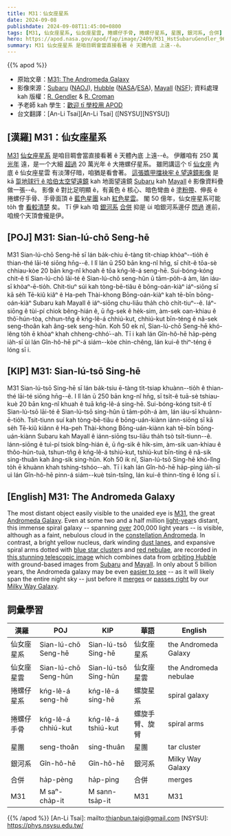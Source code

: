 ```yaml
---
title: M31：仙女座星系
date: 2024-09-08
publishdate: 2024-09-08T11:45:00+0800
tags: [M31, 仙女座星系, 仙女座星雲, 捲螺仔手骨, 捲螺仔星系, 星團, 銀河系, 合併]
hero: https://apod.nasa.gov/apod/fap/image/2409/M31_HstSubaruGendler_960.jpg
summary: M31 仙女座星系 是咱目睭會當直接看著 ê 天體內底 上遠--ê。
---
```


{{% apod %}}

- 原始文章：[M31: The Andromeda Galaxy](https://apod.nasa.gov/apod/ap240908.html)
- 影像來源：[Subaru](https://www.naoj.org/en/about/) ([NAOJ](http://www.naoj.org/)), [Hubble](http://hla.stsci.edu/hla_welcome.html) ([NASA](https://www.nasa.gov/)/[ESA](https://www.esa.int)), [Mayall](https://noirlab.edu/public/programs/kitt-peak-national-observatory/nicholas-mayall-4m-telescope/) ([NSF](https://www.nsf.gov/));
資料處理 kah 版權：[R. Gendler](http://robgendlerastropics.com/Biography2.html) & [R. Croman](https://www.rc-astro.com/about.html)
- 予老師 kah 學生：[歡迎 tī 學校用 APOD](https://apod.nasa.gov/apod/lib/apodclass.html)
- 台文翻譯：[An-Li Tsai][An-Li Tsai] ([NSYSU][NSYSU])

## [漢羅] M31：仙女座星系
[M31][M31] [仙女座星系][Andromeda Galaxy] 是咱目睭會當直接看著 ê 天體內底 上遠--ê。
伊離咱有 250 萬 [光年][light-year] 遠，是一个大細 [超過][over] 20 萬光年 ê 大捲螺仔星系。
雖罔講這个 tī [仙女座][constellation Andromeda] 內底 ê 仙女座星雲 有淡薄仔暗，咱猶是看會著。
[這張媠甲擋袂牢 ê 望遠鏡影像][this stunning telescopic image] 是 kā [踅地球行 ê 哈伯太空望遠鏡][orbiting Hubble] kah 地面望遠鏡 [Subaru][Subaru] kah [Mayall][Mayall] ê 影像資料疊做一張--ê。
影像 ê 對比足明顯 ê，有黃色 ê 核心、暗色彎曲 ê [塗粉帶][dust lanes]、伸長 ê 捲螺仔手骨、手骨面頂 ê [藍色星團][blue star cluster] kah [紅色星雲][red nebulae]。
閣 50 億年，仙女座星系可能 to̍h 會 [看較清楚][easier to see] 矣。
Tī 伊 kah 咱 [銀河系][Milky Way Galaxy] [合併][merges] 抑是 ùi 咱銀河系邊仔 [閃過][passes right] 進前，咱規个天頂會攏是伊。

## [POJ] M31: Sian-lú-chō Seng-hē
M31 Sian-lú-chō Seng-hē sī lán ba̍k-chiu ē-tàng ti̍t-chiap khòaⁿ--tio̍h ê thian-thé lāi-té siōng hn̄g--ê.
I lî lán ū 250 bān kng-nî hn̄g, sī chi̍t-ê tōa-sè chhiau-kòe 20 bān kng-nî khoah ê tōa kńg-lê-á seng-hē.
Sui-bóng-kóng chit-ê tī Sian-lú-chō lāi-té ê Sian-lú-chō seng-hûn ū tām-po̍h-á àm, lán iáu-sī khòaⁿ-ē-tio̍h.
Chit-tiuⁿ súi kah tòng-bē-tiâu ê bōng-oán-kiàⁿ iáⁿ-siōng sī kā se̍h Tē-kiû kiâⁿ ê Ha-peh Thài-khong Bōng-oán-kiàⁿ kah tē-bīn bōng-oán-kiàⁿ Subaru kah Mayall ê iáⁿ-siōng chu-liāu tha̍h chò chi̍t-tiuⁿ--ê.
Iáⁿ-siōng ê tùi-pí chiok bêng-hián ê, ū n̂g-sek ê he̍k-sim, àm-sek oan-khiau ê thô͘-hún-tòa, chhun-tn̂g ê kńg-lê-á chhiú-kut, chhiú-kut bīn-téng ê nâ-sek seng-thoân kah âng-sek seng-hûn.
Koh 50 ek nî, Sian-lú-chō Seng-hē khó-lêng to̍h ē khòaⁿ khah chheng-chhó͘--ah.
Tī i kah lán Gîn-hô-hē ha̍p-pèng ia̍h-sī ùi lán Gîn-hô-hē piⁿ-á siám--kòe chìn-chêng, lán kui-ê thiⁿ-téng ē lóng sī i.

## [KIP] M31: Sian-lú-tsō Sing-hē
M31 Sian-lú-tsō Sing-hē sī lán ba̍k-tsiu ē-tàng ti̍t-tsiap khuànn--tio̍h ê thian-thé lāi-té siōng hn̄g--ê.
I lî lán ū 250 bān kng-nî hn̄g, sī tsi̍t-ê tuā-sè tshiau-kuè 20 bān kng-nî khuah ê tuā kńg-lê-á sing-hē.
Sui-bóng-kóng tsit-ê tī Sian-lú-tsō lāi-té ê Sian-lú-tsō sing-hûn ū tām-po̍h-á àm, lán iáu-sī khuànn-ē-tio̍h.
Tsit-tiunn suí kah tòng-bē-tiâu ê bōng-uán-kiànn iánn-siōng sī kā se̍h Tē-kiû kiânn ê Ha-peh Thài-khong Bōng-uán-kiànn kah tē-bīn bōng-uán-kiànn Subaru kah Mayall ê iánn-siōng tsu-liāu tha̍h tsò tsi̍t-tiunn--ê.
Iánn-siōng ê tuì-pí tsiok bîng-hián ê, ū n̂g-sik ê hi̍k-sim, àm-sik uan-khiau ê thôo-hún-tuà, tshun-tn̂g ê kńg-lê-á tshiú-kut, tshiú-kut bīn-tíng ê nâ-sik sing-thuân kah âng-sik sing-hûn.
Koh 50 ik nî, Sian-lú-tsō Sing-hē khó-lîng to̍h ē khuànn khah tshing-tshóo--ah.
Tī i kah lán Gîn-hô-hē ha̍p-pìng ia̍h-sī uì lán Gîn-hô-hē pinn-á siám--kuè tsìn-tsîng, lán kui-ê thinn-tíng ē lóng sī i.

## [English] M31: The Andromeda Galaxy
The most distant object easily visible to the unaided eye is [M31][M31], the great [Andromeda Galaxy][Andromeda Galaxy].
Even at some two and a half million [light-year][light-year]s distant, this immense spiral galaxy -- spanning [over][over] 200,000 light years -- is visible, although as a faint, nebulous cloud in the [constellation Andromeda][constellation Andromeda].
In contrast, a bright yellow nucleus, dark winding [dust lanes][dust lanes], and expansive spiral arms dotted with [blue star cluster][blue star cluster]s and [red nebulae][red nebulae], are recorded in [this stunning telescopic image][this stunning telescopic image] which combines data from [orbiting Hubble][orbiting Hubble] with ground-based images from [Subaru][Subaru] and [Mayall][Mayall].
In only about 5 billion years, the Andromeda galaxy may be even [easier to see][easier to see] -- as it will likely span the entire night sky -- just before it [merges][merges] or [passes right][passes right] by our [Milky Way Galaxy][Milky Way Galaxy].

## 詞彙學習

|漢羅|POJ|KIP|華語|English|
|-|-|-|-|-|
|仙女座星系|Sian-lú-chō Seng-hē|Sian-lú-tsō Sing-hē|仙女座星系|the Andromeda Galaxy|
|仙女座星雲|Sian-lú-chō Seng-hûn|Sian-lú-tsō Sing-hûn|仙女座星雲|the Andromeda nebulae|
|捲螺仔星系|kńg-lê-á seng-hē|kńg-lê-á sing-hē|螺旋星系|spiral galaxy|
|捲螺仔手骨|kńg-lê-á chhiú-kut|kńg-lê-á tshiú-kut|螺旋手臂、旋臂|spiral arms|
|星團|seng-thoân|sing-thuân|星團|tar cluster|
|銀河系|Gîn-hô-hē|Gîn-hô-hē|銀河系|Milky Way Galaxy|
|合併|ha̍p-pèng|ha̍p-pìng|合併|merges|
|M31|M saⁿ-cha̍p-it|M sann-tsa̍p-it|M31|M31|

{{% /apod %}}
[An-Li Tsai]: mailto:thianbun.taigi@gmail.com
[NSYSU]: https://phys.nsysu.edu.tw/

[copyright]: https://apod.nasa.gov/apod/fap/lib/about_apod.html#srapply
[License3]: https://creativecommons.org/licenses/by/3.0/
[License2]:https://creativecommons.org/licenses/by-nc-nd/2.0/

[M31]:https://en.wikipedia.org/wiki/Andromeda_Galaxy
[Andromeda Galaxy]:https://science.nasa.gov/mission/hubble/science/explore-the-night-sky/hubble-messier-catalog/messier-31/
[light-year]:https://spaceplace.nasa.gov/light-year/en/
[over]:https://apod.nasa.gov/apod/ap061228.html
[constellation Andromeda]:http://www.hawastsoc.org/deepsky/and/index.html
[dust lanes]:https://apod.nasa.gov/apod/ap220117.html
[blue star cluster]:https://apod.nasa.gov/apod/ap211124.html
[red nebulae]:https://apod.nasa.gov/apod/ap210214.html
[this stunning telescopic image]:http://www.robgendlerastropics.com/M31-HST-Subaru-NOAO-RC.html
[orbiting Hubble]:https://science.nasa.gov/mission/hubble/overview/about-hubble/
[Subaru]:https://subarutelescope.org/en/
[Mayall]:https://noirlab.edu/public/programs/kitt-peak-national-observatory/nicholas-mayall-4m-telescope/
[easier to see]:https://wallpaperaccess.com/full/621501.jpg
[merges]:https://apod.nasa.gov/apod/ap220606.html
[passes right]:https://www.science.org/content/article/milky-way-may-escape-fated-collision-andromeda-galaxy
[Milky Way Galaxy]:https://imagine.gsfc.nasa.gov/science/objects/milkyway1.html
